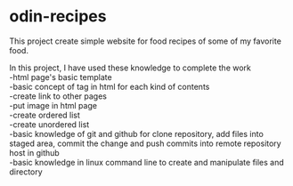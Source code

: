 # odin-recipes

This project create simple website for food recipes of some of my favorite food. 

In this project, I have used these knowledge to complete the work<br/>
-html page's basic template <br/>
-basic concept of tag in html for each kind of contents <br/>
-create link to other pages <br/>
-put image in html page <br/>
-create ordered list <br/>
-create unordered list <br/>
-basic knowledge of git and github for clone repository, add files into staged area, commit the change and push commits into remote repository host in github <br/>
-basic knowledge in linux command line to create and manipulate files and directory 